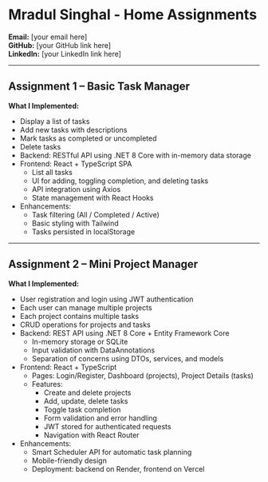 # Mradul Singhal - Home Assignments

**Email:** [your email here]  
**GitHub:** [your GitHub link here]  
**LinkedIn:** [your LinkedIn link here]  

---

## Assignment 1 – Basic Task Manager

**What I Implemented:**
- Display a list of tasks
- Add new tasks with descriptions
- Mark tasks as completed or uncompleted
- Delete tasks
- Backend: RESTful API using .NET 8 Core with in-memory data storage
- Frontend: React + TypeScript SPA
  - List all tasks
  - UI for adding, toggling completion, and deleting tasks
  - API integration using Axios
  - State management with React Hooks
- Enhancements:
  - Task filtering (All / Completed / Active)
  - Basic styling with Tailwind
  - Tasks persisted in localStorage

---

## Assignment 2 – Mini Project Manager

**What I Implemented:**
- User registration and login using JWT authentication
- Each user can manage multiple projects
- Each project contains multiple tasks
- CRUD operations for projects and tasks
- Backend: REST API using .NET 8 Core + Entity Framework Core
  - In-memory storage or SQLite
  - Input validation with DataAnnotations
  - Separation of concerns using DTOs, services, and models
- Frontend: React + TypeScript
  - Pages: Login/Register, Dashboard (projects), Project Details (tasks)
  - Features:
    - Create and delete projects
    - Add, update, delete tasks
    - Toggle task completion
    - Form validation and error handling
    - JWT stored for authenticated requests
    - Navigation with React Router
- Enhancements:
  - Smart Scheduler API for automatic task planning
  - Mobile-friendly design
  - Deployment: backend on Render, frontend on Vercel
